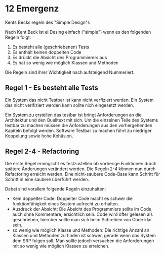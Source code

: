 #  12 Emergenz

Kents Becks regeln des "Simple Design"s

Nach Kent Beck ist ei Desing einfach ("simple") wenn es den folgenden Regeln folgt:

1. Es besteht alle (geschriebenen) Tests
2. Es enthält keinen doppelten Code
3. Es drückt die Absicht des Programmierers aus
4. Es hat so wenig wie möglich Klassen und Methoden

Die Regeln sind ihrer Wichtigkeit nach aufsteigend Nummeriert. 

## Regel 1 - Es besteht alle Tests

Ein System das nicht Testbar ist kann nicht verfiziert werden. Ein System das nicht verifiziert werden kann sollte nich eingesetzt werden.

Ein System zu erstellen das testbar ist bringt Anforderungen an die Architektur und den Quelltext mit sich. Um die einzelnen Teile des Systems testbar zu machen müssen die Anforderungen aus den vorhergehenden Kapiteln befolgt werden. Software Testbar zu machen führt zu niedriger Koppelung sowie hohe Kohäsion.

## Regel 2-4 - Refactoring

Die erste Regel ermöglicht es festzustellen ob vorherige Funktionen durch spätere Änderungen verändert werden. Die Regeln 2-4 können nun durch Refactoring erreicht werden. Eine nicht-saubere Code-Base kann Schritt für Schritt in eine saubere überführt werden.

Dabei sind vorallem folgende Regeln einzuhalten:

* Kein doppelter Code: Doppelter Code macht es schwer die funktionfähigkeit eines System aufrecht zu erhalten. 
* Ausdruck der Absicht: Die Absicht des Programmiers sollte im Code, auch ohne Kommentare, ersichtlich sein. Code wird öfter gelesen als geschrieben, hierüber sollte man sich beim Schreiben von Code klar sein.
* so wenig wie möglich Klasse und Methoden: Die richtige Anzahl an Klassen und Methoden zu finden ist schwer, gerade wenn das System dem SRP folgen soll. Man sollte jedoch versuchen die Anforderungen mit so wenig wie möglich Klassen zu erreichen.

